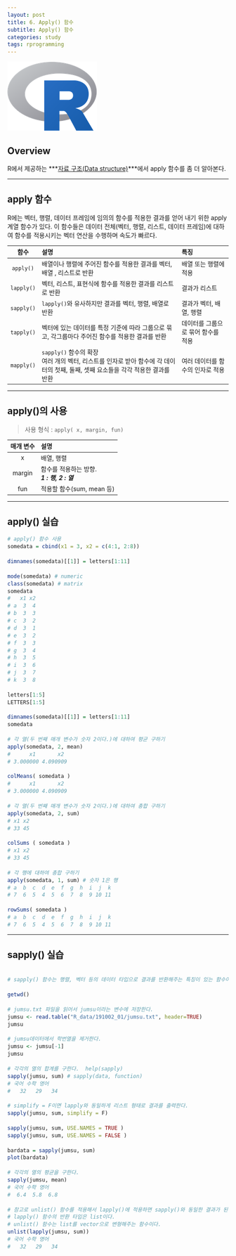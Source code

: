 ```yaml
---
layout: post
title: 6. Apply() 함수
subtitle: Apply() 함수
categories: study
tags: rprogramming
---
```


![r](/assets/img/logo/r-logo.png)

## Overview

R에서 제공하는 ***[자료 구조(Data structure)](/study/2019/10/07/r_005_data_structure/)***에서 apply 함수를 좀 더 알아본다.

***

## apply 함수

R에는 벡터, 행렬, 데이터 프레임에 임의의 함수를 적용한 결과를 얻어 내기 위한 apply 계열 함수가 있다.
이 함수들은 데이터 전체(벡터, 행렬, 리스트, 데이터 프레임)에 대하여 함수를 적용시키는 벡터 연산을 수행하며 속도가 빠르다.

| 함수 | 설명 | 특징 |
|:---------:|:---------|:---------|
| `apply()` | 배열이나 행렬에 주어진 함수를 적용한 결과를 벡터, 배열 , 리스트로 반환 | 배열 또는 행렬에 적용 |
| `lapply()` |벡터, 리스트, 표현식에 함수를 적용한 결과를 리스트로 반환 | 결과가 리스트 |
| `sapply()` | `lapply()`와 유사하지만 결과를 벡터, 행렬, 배열로 반환 | 결과가 벡터, 배열, 행렬 |
| `tapply()` | 벡터에 있는 데이터를 특정 기준에 따라 그룹으로 묶고, 각그룹마다 주어진 함수를 적용한 결과를 반환 | 데이터를 그룹으로 묶어 함수를 적용 |
| `mapply()` | `sapply()` 함수의 확장<br>여러 개의 벡터, 리스트를 인자로 받아 함수에 각 데이터의 첫째, 둘째, 셋째 요소들을 각각 적용한 결과를 반환 | 여러 데이터를 함수의 인자로 적용 |

***

## apply()의 사용

> 사용 형식 : `apply( x, margin, fun)`

| 매개 변수 | 설명 |
|:---------:|:--------|
| x | 배열, 행렬 |
| margin | 함수를 적용하는 방향.<br>***1 : 행, 2 : 열*** |
| fun | 적용할 함수(sum, mean 등) |

***

## apply() 실습

```R
# apply() 함수 사용
somedata = cbind(x1 = 3, x2 = c(4:1, 2:8))
 
dimnames(somedata)[[1]] = letters[1:11]

mode(somedata) # numeric
class(somedata) # matrix 
somedata
#   x1 x2
# a  3  4
# b  3  3
# c  3  2
# d  3  1
# e  3  2
# f  3  3
# g  3  4
# h  3  5
# i  3  6
# j  3  7
# k  3  8

letters[1:5]
LETTERS[1:5]

dimnames(somedata)[[1]] = letters[1:11]
somedata

# 각 열(두 번째 매개 변수가 숫자 2이다.)에 대하여 평균 구하기
apply(somedata, 2, mean)
#      x1       x2 
# 3.000000 4.090909 
 
colMeans( somedata )
#      x1       x2 
# 3.000000 4.090909 
 
# 각 열(두 번째 매개 변수가 숫자 2이다.)에 대하여 총합 구하기
apply(somedata, 2, sum)
# x1 x2 
# 33 45 
 
colSums ( somedata )
# x1 x2 
# 33 45 
 
# 각 행에 대하여 총합 구하기
apply(somedata, 1, sum) # 숫자 1은 행
# a  b  c  d  e  f  g  h  i  j  k 
# 7  6  5  4  5  6  7  8  9 10 11 
 
rowSums( somedata )
# a  b  c  d  e  f  g  h  i  j  k 
# 7  6  5  4  5  6  7  8  9 10 11 
```

***

## sapply() 실습

```R

# sapply() 함수는 행렬, 벡터 등의 데이터 타입으로 결과를 반환해주는 특징이 있는 함수이다.

getwd()

# jumsu.txt 파일을 읽어서 jumsu이라는 변수에 저장한다.
jumsu <- read.table("R_data/191002_01/jumsu.txt", header=TRUE)
jumsu

# jumsu데이터에서 학번열을 제거한다.
jumsu <- jumsu[-1] 
jumsu

# 각각의 열의 합계를 구한다.  help(sapply)
sapply(jumsu, sum) # sapply(data, function)
# 국어 수학 영어 
#   32   29   34 

# simplify = F이면 lapply와 동일하게 리스트 형태로 결과를 출력한다.
sapply(jumsu, sum, simplify = F)

sapply(jumsu, sum, USE.NAMES = TRUE )
sapply(jumsu, sum, USE.NAMES = FALSE ) 

bardata = sapply(jumsu, sum)
plot(bardata)

# 각각의 열의 평균을 구한다.
sapply(jumsu, mean)
# 국어 수학 영어 
#  6.4  5.8  6.8 

# 참고로 unlist() 함수를 적용해서 lapply()에 적용하면 sapply()와 동일한 결과가 된다.
# lapply() 함수의 반환 타입은 list이다.
# unlist() 함수는 list를 vector으로 변형해주는 함수이다.
unlist(lapply(jumsu, sum))
# 국어 수학 영어 
#   32   29   34 
```